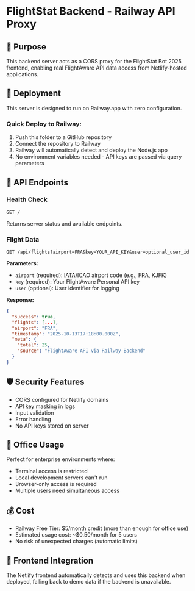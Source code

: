 # FlightStat Backend - Railway API Proxy

## 🎯 Purpose
This backend server acts as a CORS proxy for the FlightStat Bot 2025 frontend, enabling real FlightAware API data access from Netlify-hosted applications.

## 🚀 Deployment
This server is designed to run on Railway.app with zero configuration.

### Quick Deploy to Railway:
1. Push this folder to a GitHub repository
2. Connect the repository to Railway
3. Railway will automatically detect and deploy the Node.js app
4. No environment variables needed - API keys are passed via query parameters

## 🔧 API Endpoints

### Health Check
```
GET /
```
Returns server status and available endpoints.

### Flight Data
```
GET /api/flights?airport=FRA&key=YOUR_API_KEY&user=optional_user_id
```

**Parameters:**
- `airport` (required): IATA/ICAO airport code (e.g., FRA, KJFK)
- `key` (required): Your FlightAware Personal API key
- `user` (optional): User identifier for logging

**Response:**
```json
{
  "success": true,
  "flights": [...],
  "airport": "FRA",
  "timestamp": "2025-10-13T17:18:00.000Z",
  "meta": {
    "total": 25,
    "source": "FlightAware API via Railway Backend"
  }
}
```

## 🛡️ Security Features
- CORS configured for Netlify domains
- API key masking in logs
- Input validation
- Error handling
- No API keys stored on server

## 🏢 Office Usage
Perfect for enterprise environments where:
- Terminal access is restricted
- Local development servers can't run
- Browser-only access is required
- Multiple users need simultaneous access

## 💰 Cost
- Railway Free Tier: $5/month credit (more than enough for office use)
- Estimated usage cost: ~$0.50/month for 5 users
- No risk of unexpected charges (automatic limits)

## 🔗 Frontend Integration
The Netlify frontend automatically detects and uses this backend when deployed, falling back to demo data if the backend is unavailable.